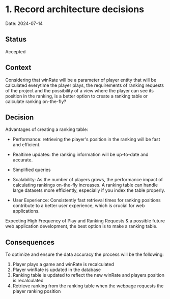 # 1. Record architecture decisions

Date: 2024-07-14

## Status

Accepted

## Context

Considering that winRate will be a parameter of player entity that will be calculated everytime the player plays, the requirements of ranking requests of the project and the possibility of a view where the player can see its position in the ranking, is a better option to create a ranking table or calculate ranking on-the-fly?

## Decision
Advantages of creating a ranking table:

- Performance: retrieving the player's position in the ranking will be fast and efficient.

- Realtime updates: the ranking information will be up-to-date and accurate.

- Simplified queries

- Scalability: As the number of players grows, the performance impact of calculating rankings on-the-fly increases. A ranking table can handle large datasets more efficiently, especially if you index the table properly.

- User Experience: Consistently fast retrieval times for ranking positions contribute to a better user experience, which is crucial for web applications.

Expecting High Frequency of Play and Ranking Requests & a possible future web application development, the best option is to make a ranking table.


## Consequences
To optimize and ensure the data accuracy the process will be the following:
1. Player plays a game and winRate is recalculated
2. Player winRate is updated in the database
3. Ranking table is updated to reflect the new winRate and players position is recalculated
4. Retrieve ranking from the ranking table when the webpage requests the player ranking position

